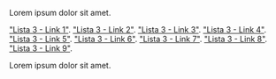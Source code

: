 Lorem ipsum dolor sit amet.

["Lista 3 - Link 1"](https://www.gatinhosalsicha.com.br/).
["Lista 3 - Link 2"](https://www.google.com.br/).
["Lista 3 - Link 3"](https://www.google.com.br/).
["Lista 3 - Link 4"](https://www.google.com.br/).
["Lista 3 - Link 5"](https://www.google.com.br/).
["Lista 3 - Link 6"](https://www.google.com.br/).
["Lista 3 - Link 7"](https://httpstat.us/404).
["Lista 3 - Link 8"](https://httpstat.us/404).
["Lista 3 - Link 9"](https://www.gatinhosalsicha.com.br/).

Lorem ipsum dolor sit amet.
